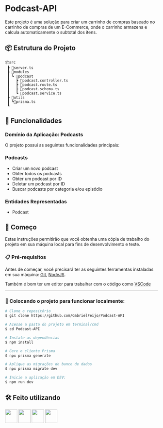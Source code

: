 # Podcast-API

Este projeto é uma solução para criar um carrinho de compras baseado no carrinho de compras de um E-Commerce, onde o carrinho armazena e calcula automaticamente o subtotal dos itens.

## 📦 Estrutura do Projeto

```plaintext
📦src
 ┣ 📜server.ts
 ┣ 📂modules
 ┃ ┗ 📂podcast
 ┃   ┣ 📜podcast.controller.ts
 ┃   ┣ 📜podcast.route.ts
 ┃   ┣ 📜podcast.schema.ts
 ┃   ┗ 📜podcast.service.ts
 ┣ 📂utils
 ┃ ┗📜prisma.ts
 ┗
```

## 📖 Funcionalidades

### Domínio da Aplicação: Podcasts

O projeto possui as seguintes funcionalidades principais:

### Podcasts

- Criar um novo podcast
- Obter todos os podcasts
- Obter um podcast por ID
- Deletar um podcast por ID
- Buscar podcasts por categoria e/ou episódio

### Entidades Representadas

- Podcast

## 🚀 Começo

Estas instruções permitirão que você obtenha uma cópia de trabalho do projeto em sua máquina local para fins de desenvolvimento e teste.

### 📋 Pré-requisitos

Antes de começar, você precisará ter as seguintes ferramentas instaladas em sua máquina:
[Git](https://git-scm.com),
[NodeJS](https://nodejs.org/en).

Também é bom ter um editor para trabalhar com o código como [VSCode](https://code.visualstudio.com/)

---

### 🎲 Colocando o projeto para funcionar localmente:

```bash
# Clone o repositório
$ git clone https://github.com/GabrielFeijo/Podcast-API
```

```bash
# Acesse a pasta do projeto em terminal/cmd
$ cd Podcast-API

# Instale as dependências
$ npm install

# Gere o cliente Prisma
$ npx prisma generate

# Aplique as migrações do banco de dados
$ npx prisma migrate dev

# Inicie a aplicação em DEV:
$ npm run dev
```

## 🛠️ Feito utilizando

<img src="https://cdn.jsdelivr.net/gh/devicons/devicon/icons/typescript/typescript-original.svg" width="40" height="45" /> <img src="https://cdn.jsdelivr.net/gh/devicons/devicon/icons/nodejs/nodejs-original.svg" width="40" height="45" /> <img src="https://cdn.jsdelivr.net/gh/devicons/devicon/icons/fastify/fastify-original.svg" width="40" height="45" /> <img src="https://cdn.jsdelivr.net/gh/devicons/devicon/icons/prisma/prisma-original.svg" width="40" height="45" />
